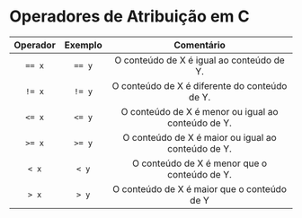 #  Operadores de Atribuição em C

| Operador | Exemplo |  Comentário| 
|   :-:   | :-:   | :-:   |
| ```== x``` | ```== y``` | O conteúdo de X é igual ao conteúdo de Y.| 
| ```!= x``` | ```!= y``` | O conteúdo de X é diferente do conteúdo de Y.| 
| ```<= x``` | ```<= y``` | O conteúdo de X é menor ou igual ao conteúdo de Y.| 
| ```>= x``` | ```>= y``` | O conteúdo de X é maior ou igual ao conteúdo de Y.| 
| ```< x``` | ```< y``` | O conteúdo de X é menor que o conteúdo de Y.| 
| ```> x``` | ```> y``` | O conteúdo de X é maior que o conteúdo de Y| 

